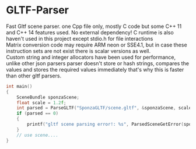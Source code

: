 # GLTF-Parser
Fast Gltf scene parser. one Cpp file only, mostly C code but some C++ 11 and C++ 14 features used.
No external dependency! C runtime is also haven't used in this project except stdio.h for file interactions <br>
Matrix conversion code may require ARM neon or SSE4.1, but in case these instruction sets are not exist there is scalar versions as well.<br>
Custom string and integer allocators have been used for performance, unlike other json parsers parser doesn't store or hash strings, compares the values and stores the required values immediately that's why this is faster than other gltf parsers.

```c
int main()
{
    SceneBundle sponzaScene;
    float scale = 1.2f;
    int parsed = ParseGLTF("SponzaGLTF/scene.gltf", &sponzaScene, scale);
    if (parsed == 0)
    {
        printf("gltf scene parsing error!: %s", ParsedSceneGetError(sponzaScene.error));
    }
    // use scene....
}
```

